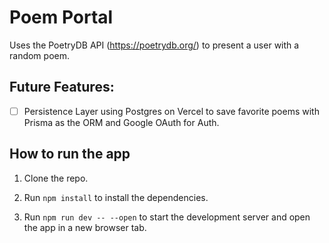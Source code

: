 # Poem Portal

Uses the PoetryDB API (https://poetrydb.org/) to present a user with a random poem.

## Future Features:

- [ ] Persistence Layer using Postgres on Vercel to save favorite poems with Prisma as the ORM and Google OAuth for
  Auth.

## How to run the app

1. Clone the repo.

2. Run ```npm install``` to install the dependencies.

3. Run ```npm run dev -- --open``` to start the development server and open the app in a new browser tab.